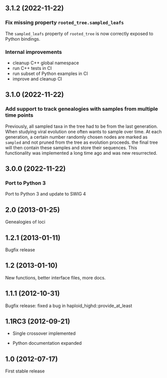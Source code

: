 ## 3.1.2 (2022-11-22)

### Fix missing property `rooted_tree.sampled_leafs`

The `sampled_leafs` property of `rooted_tree` is now correctly exposed to Python bindings.

### Internal improvements

 - cleanup C++ global namespace
 - run C++ tests in CI
 - run subset of Python examples in CI
 - improve and cleanup CI

## 3.1.0 (2022-11-22)

### Add support to track genealogies with samples from multiple time points

Previously, all sampled taxa in the tree had to be from the last generation. When studying viral evolution one often wants to sample over time. At each generation, a certain number randomly chosen nodes are marked as `sampled` and not pruned from the tree as evolution proceeds. the final tree will then contain these samples and store their sequences. This functionality was implemented a long time ago and was new resurrected.

## 3.0.0 (2022-11-22)

### Port to Python 3

Port to Python 3 and update to SWIG 4

## 2.0 (2013-01-25)

Genealogies of loci

## 1.2.1 (2013-01-11)

Bugfix release

## 1.2 (2013-01-10)

New functions, better interface files, more docs.

## 1.1.1 (2012-10-31)

Bugfix release: fixed a bug in haploid_highd::provide_at_least

## 1.1RC3 (2012-09-21)

- Single crossover implemented

- Python documentation expanded

## 1.0 (2012-07-17)

First stable release

